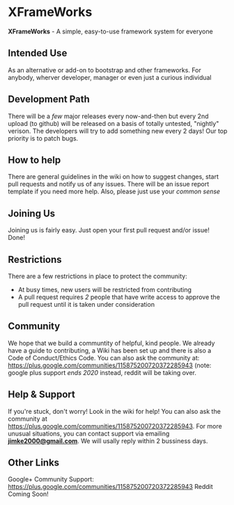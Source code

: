 # XFrameWorks
**XFrameWorks** - A simple, easy-to-use framework system for everyone
## Intended Use
As an alternative or add-on to bootstrap and other frameworks.
For anybody, wherver developer, manager or even just a curious individual
## Development Path
There will be a *few* major releases every now-and-then but every 2nd upload (to github) will be released on a basis of totally untested, "nightly" verison. The developers will try to add something new every 2 days! Our top priority is to patch bugs.
## How to help
There are general guidelines in the wiki on how to suggest changes, start pull requests and notify us of
any issues. There will be an issue report template if you need more help. Also, please just use your *common sense*
## Joining Us
Joining us is fairly easy. Just open your first pull request and/or issue! Done!
## Restrictions
There are a few restrictions in place to protect the community:
* At busy times, new users will be restricted from contributing
* A pull request requires *2* people that have write access to approve the pull request until it is taken under consideration
## Community
We hope that we build a communtity of helpful, kind people. We already have a guide to contributing, a Wiki has been set up and there is also a Code of Conduct/Ethics Code. You can also ask the community at: https://plus.google.com/communities/115875200720372285943 (note: google plus support *ends 2020* instead, reddit will be taking over.
## Help & Support
If you're stuck, don't worry! Look in the wiki for help! You can also ask the community at https://plus.google.com/communities/115875200720372285943. For more unusual situations, you can contact support via emailing **jimke2000@gmail.com**. We will usally reply within 2 bussiness days. 
## Other Links
Google+ Community Support: https://plus.google.com/communities/115875200720372285943
Reddit Coming Soon!
